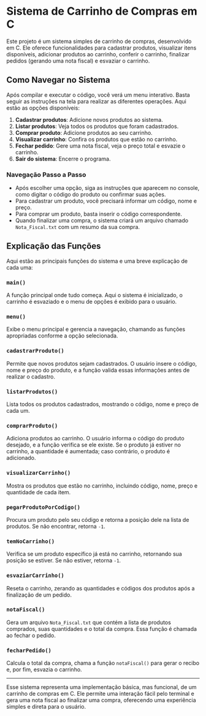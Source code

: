 # Sistema de Carrinho de Compras em C

Este projeto é um sistema simples de carrinho de compras, desenvolvido em C. Ele oferece funcionalidades para cadastrar produtos, visualizar itens disponíveis, adicionar produtos ao carrinho, conferir o carrinho, finalizar pedidos (gerando uma nota fiscal) e esvaziar o carrinho.

## Como Navegar no Sistema

Após compilar e executar o código, você verá um menu interativo. Basta seguir as instruções na tela para realizar as diferentes operações. Aqui estão as opções disponíveis:

1. **Cadastrar produtos**: Adicione novos produtos ao sistema.
2. **Listar produtos**: Veja todos os produtos que foram cadastrados.
3. **Comprar produto**: Adicione produtos ao seu carrinho.
4. **Visualizar carrinho**: Confira os produtos que estão no carrinho.
5. **Fechar pedido**: Gere uma nota fiscal, veja o preço total e esvazie o carrinho.
6. **Sair do sistema**: Encerre o programa.

### Navegação Passo a Passo

- Após escolher uma opção, siga as instruções que aparecem no console, como digitar o código do produto ou confirmar suas ações.
- Para cadastrar um produto, você precisará informar um código, nome e preço.
- Para comprar um produto, basta inserir o código correspondente.
- Quando finalizar uma compra, o sistema criará um arquivo chamado `Nota_Fiscal.txt` com um resumo da sua compra.

## Explicação das Funções

Aqui estão as principais funções do sistema e uma breve explicação de cada uma:

### `main()`
A função principal onde tudo começa. Aqui o sistema é inicializado, o carrinho é esvaziado e o menu de opções é exibido para o usuário.

### `menu()`
Exibe o menu principal e gerencia a navegação, chamando as funções apropriadas conforme a opção selecionada.

### `cadastrarProduto()`
Permite que novos produtos sejam cadastrados. O usuário insere o código, nome e preço do produto, e a função valida essas informações antes de realizar o cadastro.

### `listarProdutos()`
Lista todos os produtos cadastrados, mostrando o código, nome e preço de cada um.

### `comprarProduto()`
Adiciona produtos ao carrinho. O usuário informa o código do produto desejado, e a função verifica se ele existe. Se o produto já estiver no carrinho, a quantidade é aumentada; caso contrário, o produto é adicionado.

### `visualizarCarrinho()`
Mostra os produtos que estão no carrinho, incluindo código, nome, preço e quantidade de cada item.

### `pegarProdutoPorCodigo()`
Procura um produto pelo seu código e retorna a posição dele na lista de produtos. Se não encontrar, retorna `-1`.

### `temNoCarrinho()`
Verifica se um produto específico já está no carrinho, retornando sua posição se estiver. Se não estiver, retorna `-1`.

### `esvaziarCarrinho()`
Reseta o carrinho, zerando as quantidades e códigos dos produtos após a finalização de um pedido.

### `notaFiscal()`
Gera um arquivo `Nota_Fiscal.txt` que contém a lista de produtos comprados, suas quantidades e o total da compra. Essa função é chamada ao fechar o pedido.

### `fecharPedido()`
Calcula o total da compra, chama a função `notaFiscal()` para gerar o recibo e, por fim, esvazia o carrinho.

---

Esse sistema representa uma implementação básica, mas funcional, de um carrinho de compras em C. Ele permite uma interação fácil pelo terminal e gera uma nota fiscal ao finalizar uma compra, oferecendo uma experiência simples e direta para o usuário.
